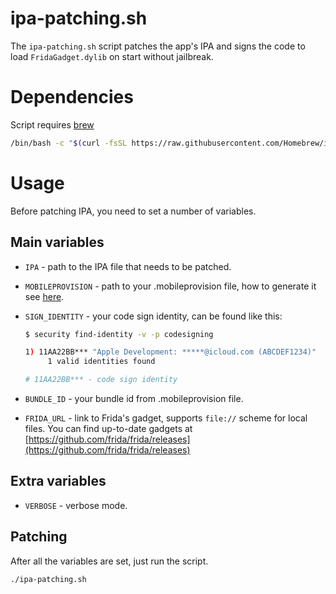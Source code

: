 # ipa-patching.sh

The `ipa-patching.sh` script patches the app's IPA and signs the code to load `FridaGadget.dylib` on start without jailbreak.

# Dependencies

Script requires [brew](https://github.com/Homebrew/brew)

```bash
/bin/bash -c "$(curl -fsSL https://raw.githubusercontent.com/Homebrew/install/master/install.sh)"
```

# Usage

Before patching IPA, you need to set a number of variables.

## Main variables

- `IPA` - path to the IPA file that needs to be patched.
- `MOBILEPROVISION` - path to your .mobileprovision file, how to generate it see [here](https://0xn3va.gitbook.io/cheat-sheets/ios-application/getting-started/ipa-patching).
- `SIGN_IDENTITY` - your code sign identity, can be found like this:

    ```bash
    $ security find-identity -v -p codesigning
    
    1) 11AA22BB*** "Apple Development: *****@icloud.com (ABCDEF1234)"
         1 valid identities found
    
    # 11AA22BB*** - code sign identity
    ```

- `BUNDLE_ID` - your bundle id from .mobileprovision file.
- `FRIDA_URL` - link to Frida's gadget, supports `file://` scheme for local files. You can find up-to-date gadgets at [https://github.com/frida/frida/releases](https://github.com/frida/frida/releases)

## Extra variables

- `VERBOSE` - verbose mode.

## Patching

After all the variables are set, just run the script.

```bash
./ipa-patching.sh
```

